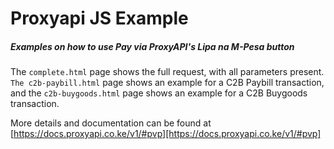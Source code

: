 # Proxyapi JS Example

##### Examples on how to use Pay via ProxyAPI's **Lipa na M-Pesa** button

The `complete.html` page shows the full request, with all parameters present. `The c2b-paybill.html` page shows an example for a C2B Paybill transaction, and the `c2b-buygoods.html` page shows an example for a C2B Buygoods transaction. 

More details and documentation can be found at [https://docs.proxyapi.co.ke/v1/#pvp][https://docs.proxyapi.co.ke/v1/#pvp]

[https://docs.proxyapi.co.ke/v1/#pvp]: https://docs.proxyapi.co.ke/v1/#pvp